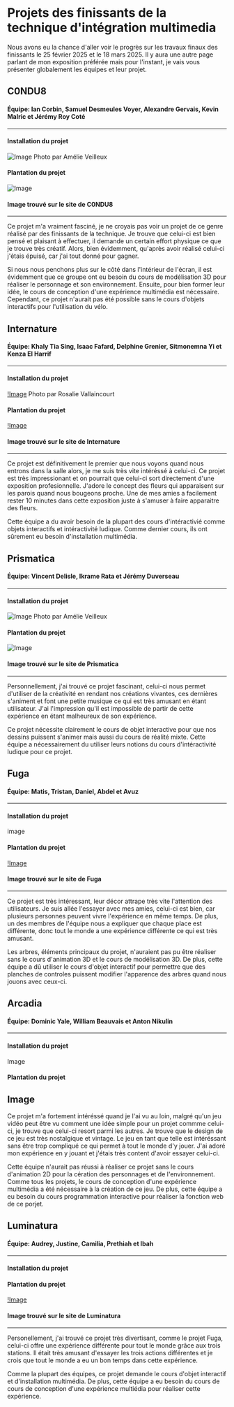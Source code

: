# Projets des finissants de la technique d'intégration multimedia #
Nous avons eu la chance d'aller voir le progrès sur les travaux finaux des finissants le 25 février 2025 et le 18 mars 2025. Il y aura une autre page parlant de mon exposition préférée mais pour l'instant, je vais vous présenter globalement les équipes et leur projet.
## C0NDU8 ##
#### Équipe: Ian Corbin, Samuel Desmeules Voyer, Alexandre Gervais, Kevin Malric et Jérémy Roy Coté ####
---------------
#### Installation du projet ####
![Image](media/C0NDU8_installation.heic)
Photo par Amélie Veilleux
#### Plantation du projet ####
![Image](media/C0NDU8_plantation.webp)
#### Image trouvé sur le site de C0NDU8 ####
---------------

Ce projet m'a vraiment fasciné, je ne croyais pas voir un projet de ce genre réalisé par des finissants de la technique. Je trouve que celui-ci est bien pensé et plaisant à effectuer, il demande un certain effort physique ce que je trouve très créatif. Alors, bien évidemment, qu'après avoir réalisé celui-ci j'étais épuisé, car j'ai tout donné pour gagner.

Si nous nous penchons plus sur le côté dans l'intérieur de l'écran, il est évidemment que ce groupe ont eu besoin du cours de modélisation 3D pour réaliser le personnage et son environnement. Ensuite, pour bien former leur idée, le cours de conception d'une expérience multimédia est nécessaire. Cependant, ce projet n'aurait pas été possible sans le cours d'objets interactifs pour l'utilisation du vélo.

## Internature ##
#### Équipe: Khaly Tia Sing, Isaac Fafard, Delphine Grenier, Sitmonemna Yi et Kenza El Harrif ####
---------------
#### Installation du projet ####
[!Image](media/internature_ecran.jpg)
Photo par Rosalie Vallaincourt
#### Plantation du projet ####
[!Image](media/internature_plantation.jpg)
#### Image trouvé sur le site de Internature ####
---------------
Ce projet est définitivement le premier que nous voyons quand nous entrons dans la salle alors, je me suis très vite intéréssé à celui-ci. Ce projet est très impressionant et on pourrait que celui-ci sort directement d'une exposition profesionnelle. J'adore le concept des fleurs qui apparaisent sur les parois quand nous bougeons proche. Une de mes amies a facilement rester 10 minutes dans cette exposition juste à s'amuser à faire apparaitre des fleurs. 

Cette équipe a du avoir besoin de la plupart des cours d'intéractivié comme objets interactifs et intéractivité ludique. Comme dernier cours, ils ont sûrement eu besoin d'installation multimédia.

## Prismatica ##
#### Équipe: Vincent Delisle, Ikrame Rata et Jérémy Duverseau ####
---------------
#### Installation du projet ####
![Image](media/prismatica_dessin_main.png)
Photo par Amélie Veilleux
#### Plantation du projet ####
![Image](media/prismatica_plantation.jpg)
#### Image trouvé sur le site de Prismatica ####
---------------
Personnellement, j'ai trouvé ce projet fascinant, celui-ci nous permet d'utiliser de la créativité en rendant nos créations vivantes, ces dernières s'animent et font une petite musique ce qui est très amusant en étant utilisateur. J'ai l'impression qu'il est impossible de partir de cette expérience en étant malheureux de son expérience. 

Ce projet nécessite clairement le cours de objet interactive pour que nos dessins puissent s'animer mais aussi du cours de réalité mixte. Cette équipe a nécessairement du utiliser leurs notions du cours d'intéractivité ludique pour ce projet. 

## Fuga ##
#### Équipe: Matis, Tristan, Daniel, Abdel et Avuz ####
---------------
#### Installation du projet ####
image
#### Plantation du projet ####
[!Image](media/fuga_plantation.png)
#### Image trouvé sur le site de Fuga ####
---------------

Ce projet est très intéressant, leur décor attrape très vite l'attention des utilisateurs. Je suis allée l'essayer avec mes amies, celui-ci est bien, car plusieurs personnes peuvent vivre l'expérience en même temps. De plus, un des membres de l'équipe nous a expliquer que chaque place est différente, donc tout le monde a une expérience différente ce qui est très amusant.

Les arbres, éléments principaux du projet, n'auraient pas pu être réaliser sans le cours d'animation 3D et le cours de modélisation 3D. De plus, cette équipe a dû utiliser le cours d'objet interactif pour permettre que des planches de controles puissent modifier l'apparence des arbres quand nous jouons avec ceux-ci.


## Arcadia ##
#### Équipe: Dominic Yale, William Beauvais et Anton Nikulin ####
---------------
#### Installation du projet ####
Image
#### Plantation du projet ####
Image
---------------

Ce projet m'a fortement intéréssé quand je l'ai vu au loin, malgré qu'un jeu vidéo peut être vu comment une idée simple pour un projet commme celui-ci, je trouve que celui-ci resort parmi les autres. Je trouve que le design de ce jeu  est très nostalgique et vintage. Le jeu en tant que telle est intéréssant sans être trop compliqué ce qui permet à tout le monde d'y jouer. J'ai adoré mon expérience en y jouant et j'étais très content d'avoir essayer celui-ci. 

Cette équipe n'aurait pas réussi à réaliser ce projet sans le cours d'animation 2D pour la cération des personnages et de l'environnement. Comme tous les projets, le cours de conception d'une expérience multimédia a été nécessaire à la création de ce jeu. De plus, cette équipe a eu besoin du cours programmation interactive pour réaliser la fonction web de ce porjet.

## Luminatura ##
#### Équipe: Audrey, Justine, Camilia, Prethiah et Ibah ####
---------------
#### Installation du projet ####

#### Plantation du projet ####
[!Image](media/luminatura_plantation.jpg)
#### Image trouvé sur le site de Luminatura ####
---------------
Personellement, j'ai trouvé ce projet très divertisant, comme le projet Fuga, celui-ci offre une expérience différente pour tout le monde grâce aux trois stations. Il était très amusant d'essayer les trois actions différentes et je crois que tout le monde a eu un bon temps dans cette expérience. 

Comme la plupart des équipes, ce projet demande le cours d'objet interactif et d'installation multimédia. De plus, cette équipe a eu besoin du cours de cours de conception d'une expérience multiédia pour réaliser cette expérience. 
